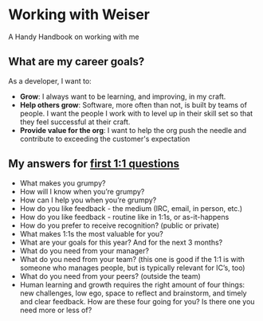 # Working with Weiser

A Handy Handbook on working with me

## What are my career goals?

As a developer, I want to:
* **Grow**: I always want to be learning, and improving, in my craft.
* **Help others grow**: Software, more often than not, is built by teams of people.  I want the people I work with to level up in their skill set so that they feel successful at their craft.
* **Provide value for the org**: I want to help the org push the needle and contribute to exceeding the customer's expectation

## My answers for [first 1:1 questions](http://larahogan.me/blog/first-one-on-one-questions/)

* What makes you grumpy?
* How will I know when you’re grumpy?
* How can I help you when you’re grumpy?
* How do you like feedback - the medium (IRC, email, in person, etc.)
* How do you like feedback - routine like in 1:1s, or as-it-happens
* How do you prefer to receive recognition? (public or private)
* What makes 1:1s the most valuable for you?
* What are your goals for this year? And for the next 3 months?
* What do you need from your manager?
* What do you need from your team? (this one is good if the 1:1 is with someone who manages people, but is typically relevant for IC’s, too)
* What do you need from your peers? (outside the team)
* Human learning and growth requires the right amount of four things: new challenges, low ego, space to reflect and brainstorm, and timely and clear feedback. How are these four going for you? Is there one you need more or less of?
